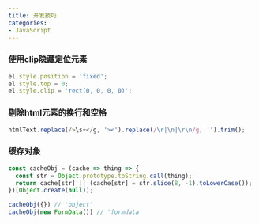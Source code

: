 ```yaml
---
title: 开发技巧
categories: 
- JavaScript
---
```


### 使用clip隐藏定位元素

```js
el.style.position = 'fixed';
el.style.top = 0;
el.style.clip = 'rect(0, 0, 0, 0)';
```

### 剔除html元素的换行和空格

```js
htmlText.replace(/>\s+</g, '><').replace(/\r|\n|\r\n/g, '').trim();
```

### 缓存对象

```js
const cacheObj = (cache => thing => {
  const str = Object.prototype.toString.call(thing);
  return cache[str] || (cache[str] = str.slice(8, -1).toLowerCase());
})(Object.create(null));

cacheObj({}) // 'object'
cacheObj(new FormData()) // 'formdata'
```